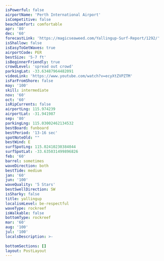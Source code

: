 ```yaml
---
isPowerful: false
airportName: 'Perth International Airport'
isCompetitive: false
beachComfort: comfortable
apr: '80'
dec: '60'
forecastLink: 'https://magicseaweed.com/Yallingup-Surf-Report/1292/'
isShallow: false
isEasyToGetWaves: true
airportCode: PER
bestSize: '5-7 ft'
isBeginnerFriendly: true
crowdLevel: 'spread out crowd'
parkingLat: -33.63487964482091
videoLink: 'https://www.youtube.com/watch?v=ecyXtZVPZTM'
isFarFromShore: false
may: '100'
skill: intermediate
nov: '60'
oct: '60'
isRipCurrents: false
airportLng: 115.974239
airportLat: -31.941987
sep: '80'
parkingLng: 115.03002462134532
bestBoard: funboard
bestPeriod: '13-16 sec'
spotNoteOld: ""
bestWind: E
surfSpotLng: 115.02410230384044
surfSpotLat: -33.635031499896826
feb: '60'
barrel: sometimes
waveDirection: both
bestTide: medium
jan: '60'
jun: '100'
waveQuality: '5 Stars'
bestSwellDirection: SW
isSharky: false
title: yallingup
localismLevel: be-respectful
waveType: rockreef
isWalkable: false
bottomType: rockreef
mar: '60'
aug: '100'
jul: '100'
localsDescription: >-
 
bottomSections: []
layout: PostLayout
---
```

